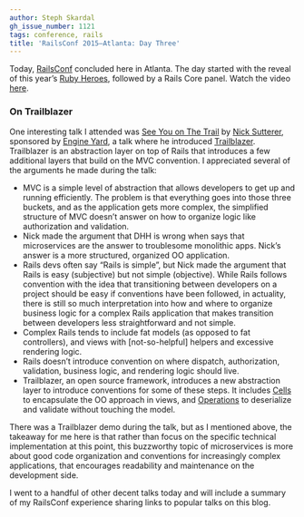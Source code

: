 ```yaml
---
author: Steph Skardal
gh_issue_number: 1121
tags: conference, rails
title: 'RailsConf 2015—​Atlanta: Day Three'
---
```


Today, [RailsConf](https://railsconf.com/2015/) concluded here in Atlanta. The day started with the reveal of this year’s [Ruby Heroes](http://rubyheroes.com/), followed by a Rails Core panel. Watch the video [here](http://confreaks.tv/videos/railsconf2015-ruby-heroes-awards).

### On Trailblazer

One interesting talk I attended was [See You on The Trail](http://confreaks.tv/videos/railsconf2015-trailblazer-a-new-architecture-for-rails) by [Nick Sutterer](https://github.com/apotonick), sponsored by [Engine Yard](https://www.engineyard.com/), a talk where he introduced [Trailblazer](https://github.com/apotonick/trailblazer). Trailblazer is an abstraction layer on top of Rails that introduces a few additional layers that build on the MVC convention. I appreciated several of the arguments he made during the talk:

- MVC is a simple level of abstraction that allows developers to get up and running efficiently. The problem is that everything goes into those three buckets, and as the application gets more complex, the simplified structure of MVC doesn’t answer on how to organize logic like authorization and validation.
- Nick made the argument that DHH is wrong when says that microservices are the answer to troublesome monolithic apps. Nick’s answer is a more structured, organized OO application.
- Rails devs often say “Rails is simple”, but Nick made the argument that Rails is easy (subjective) but not simple (objective). While Rails follows convention with the idea that transitioning between developers on a project should be easy if conventions have been followed, in actuality, there is still so much interpretation into how and where to organize business logic for a complex Rails application that makes transition between developers less straightforward and not simple.
- Complex Rails tends to include fat models (as opposed to fat controllers), and views with [not-so-helpful] helpers and excessive rendering logic.
- Rails doesn’t introduce convention on where dispatch, authorization, validation, business logic, and rendering logic should live.
- Trailblazer, an open source framework, introduces a new abstraction layer to introduce conventions for some of these steps. It includes [Cells](https://github.com/apotonick/cells) to encapsulate the OO approach in views, and [Operations](https://github.com/apotonick/trailblazer#operation) to deserialize and validate without touching the model.

There was a Trailblazer demo during the talk, but as I mentioned above, the takeaway for me here is that rather than focus on the specific technical implementation at this point, this buzzworthy topic of microservices is more about good code organization and conventions for increasingly complex applications, that encourages readability and maintenance on the development side.

I went to a handful of other decent talks today and will include a summary of my RailsConf experience sharing links to popular talks on this blog.
